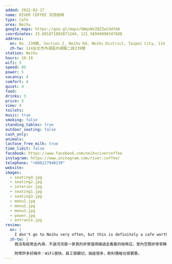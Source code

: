 ```yaml
---
added: 2022-02-17
name: RIVER COFFEE 河流咖啡
type: Cafe
area: Neihu
google_maps: https://goo.gl/maps/GWqxWz2QZZwCddfm8
coordinates: 25.081871883871244, 121.58940890347688
address:
  en: No. 239號, Section 2, Neihu Rd, Neihu District, Taipei City, 114
  zh-tw: 114台北市內湖區內湖路二段239號
station: Neihu
hours: 10-18
wifi: 5
speed: 85
power: 5
vacancy: 4
comfort: 4
quiet: 4
food: 
drinks: 3
price: 5
view: 4
toilets: 
music: true
smoking: false
standing_tables: true
outdoor_seating: false
cash_only: 
animals: 
lactose_free_milk: true
time_limit: false
facebook: https://www.facebook.com/neihurivercoffee
instagram: https://www.instagram.com/river.coffee/
telephone: "+886227940239"
website: 
images:
  - seating4.jpg
  - seating2.jpg
  - interior.jpg
  - seating1.jpg
  - seating3.jpg
  - menu1.jpg
  - menu2.jpg
  - menu3.jpg
  - power.jpg
  - entrance.jpg
review:
  en: |
    I don't go to Neihu very often, but this is definitely a cafe worth visiting. The interior feels quiet and cozy. There's a separate room with a large work table good for groups, and there are two cushioned floor seating areas that look very cozy. The main room has tables and counter seating. Fast WiFi, friendly staff, plenty of power outlets, and cheap drinks.
  zh-tw: |
    我沒有經常去內湖，不過河流是一家真的非常值得繞過去看看的咖啡店。室內空間非常寧靜平和，裡面有一個獨立的空間擺著一張大工作桌，適合少人數的小團體，另外還有兩個榻榻米的座位區看起來也非常舒服。主要的空間有一般的座位和吧台桌，可以輕易找到自己喜歡的位置

    附帶許多好條件：WiFi很快，員工很親切，插座很多，飲料價格也很實惠。
---
```

